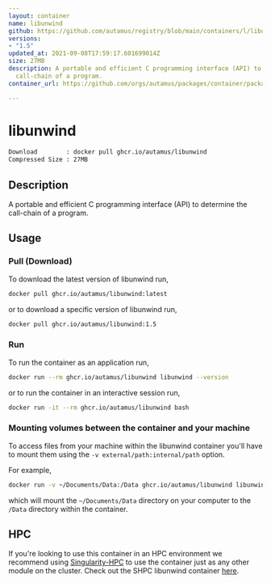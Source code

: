 ```yaml
---
layout: container
name: libunwind
github: https://github.com/autamus/registry/blob/main/containers/l/libunwind/spack.yaml
versions:
- "1.5"
updated_at: 2021-09-08T17:59:17.601699014Z
size: 27MB
description: A portable and efficient C programming interface (API) to determine the
  call-chain of a program.
container_url: https://github.com/orgs/autamus/packages/container/package/libunwind

---
```

# libunwind
```bash 
Download        : docker pull ghcr.io/autamus/libunwind
Compressed Size : 27MB
```

## Description
A portable and efficient C programming interface (API) to determine the call-chain of a program.

## Usage
### Pull (Download)
To download the latest version of libunwind run,

```bash
docker pull ghcr.io/autamus/libunwind:latest
```

or to download a specific version of libunwind run,

```bash
docker pull ghcr.io/autamus/libunwind:1.5
```
### Run
To run the container as an application run,
```bash
docker run --rm ghcr.io/autamus/libunwind libunwind --version
```

or to run the container in an interactive session run,
```bash
docker run -it --rm ghcr.io/autamus/libunwind bash
```

### Mounting volumes between the container and your machine
To access files from your machine within the libunwind container you'll have to mount them using the `-v external/path:internal/path` option.

For example,
```bash
docker run -v ~/Documents/Data:/Data ghcr.io/autamus/libunwind libunwind /Data/myData.csv
```
which will mount the `~/Documents/Data` directory on your computer to the `/Data` directory within the container.

## HPC
If you're looking to use this container in an HPC environment we recommend using [Singularity-HPC](https://singularity-hpc.readthedocs.io) to use the container just as any other module on the cluster. Check out the SHPC libunwind container [here](https://singularityhub.github.io/singularity-hpc/r/ghcr.io-autamus-libunwind/).